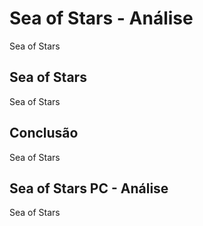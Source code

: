 ---
---

# Sea of Stars - Análise

Sea of Stars

## Sea of Stars

Sea of Stars

## Conclusão

Sea of Stars

## Sea of Stars PC - Análise

Sea of Stars
